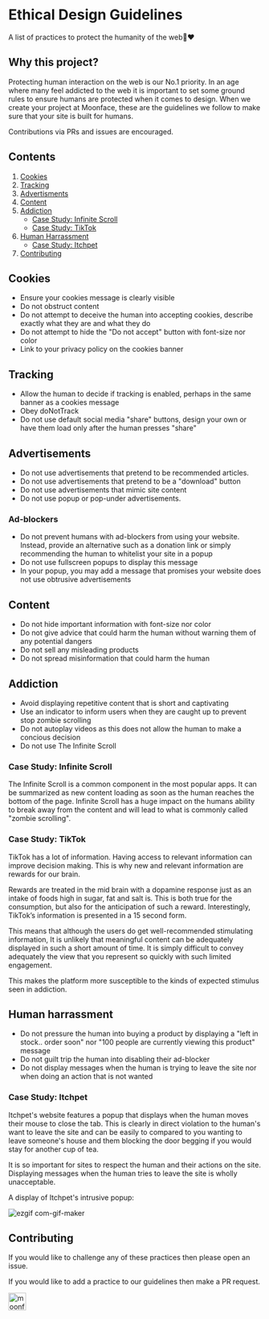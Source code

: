 # Ethical Design Guidelines
A list of practices to protect the humanity of the web🧍❤

## Why this project?
Protecting human interaction on the web is our No.1 priority. In an age where many feel addicted to the web it is important to set some ground rules to ensure humans are protected when it comes to design. When we create your project at Moonface, these are the guidelines we follow to make sure that your site is built for humans.

Contributions via PRs and issues are encouraged.

## Contents
1. [Cookies](#cookies)
1. [Tracking](#tracking)
2. [Advertisments](#tracking)
3. [Content](#content)
4. [Addiction](#addiction)
    - [Case Study: Infinite Scroll](#case-study-infinite-scroll)
    - [Case Study: TikTok](#case-study-tiktok)
6. [Human Harrassment](#human-harrassment)
    - [Case Study: Itchpet](#case-study-itchpet)
6. [Contributing](#contributing)

## Cookies
- Ensure your cookies message is clearly visible
- Do not obstruct content
- Do not attempt to deceive the human into accepting cookies, describe exactly what they are and what they do
- Do not attempt to hide the "Do not accept" button with font-size nor color
- Link to your privacy policy on the cookies banner

## Tracking
- Allow the human to decide if tracking is enabled, perhaps in the same banner as a cookies message
- Obey doNotTrack
- Do not use default social media "share" buttons, design your own or have them load only after the human presses "share"

## Advertisements
- Do not use advertisements that pretend to be recommended articles.
- Do not use advertisements that pretend to be a "download" button
- Do not use advertisements that mimic site content
- Do not use popup or pop-under advertisements.

### Ad-blockers
- Do not prevent humans with ad-blockers from using your website. Instead, provide an alternative such as a donation link or simply recommending the human to whitelist your site in a popup
- Do not use fullscreen popups to display this message
- In your popup, you may add a message that promises your website does not use obtrusive advertisements

## Content
- Do not hide important information with font-size nor color
- Do not give advice that could harm the human without warning them of any potential dangers
- Do not sell any misleading products
- Do not spread misinformation that could harm the human

## Addiction
- Avoid displaying repetitive content that is short and captivating
- Use an indicator to inform users when they are caught up to prevent stop zombie scrolling
- Do not autoplay videos as this does not allow the human to make a concious decision
- Do not use The Infinite Scroll

### Case Study: Infinite Scroll

The Infinite Scroll is a common component in the most popular apps. It can be summarized as new content loading as soon as the human reaches the bottom of the page. Infinite Scroll has a huge impact on the humans ability to break away from the content and will lead to what is commonly called "zombie scrolling".

### Case Study: TikTok

TikTok has a lot of information. Having access to relevant information can improve decision making. This is why new and relevant information are rewards for our brain.

Rewards are treated in the mid brain with a dopamine response just as an intake of foods high in sugar, fat and salt is. This is both true for the consumption, but also for the anticipation of such a reward. Interestingly, TikTok’s information is presented in a 15 second form.

This means that although the users do get well-recommended stimulating information, It is unlikely that meaningful content can be adequately displayed in such a short amount of time. It is simply difficult to convey adequately the view that you represent so quickly with such limited engagement.

This makes the platform more susceptible to the kinds of expected stimulus seen in addiction.

## Human harrassment
- Do not pressure the human into buying a product by displaying a "left in stock.. order soon" nor "100 people are currently viewing this product" message
- Do not guilt trip the human into disabling their ad-blocker
- Do not display messages when the human is trying to leave the site nor when doing an action that is not wanted

### Case Study: Itchpet

Itchpet's website features a popup that displays when the human moves their mouse to close the tab. This is clearly in direct violation to the human's want to leave the site and can be easily to compared to you wanting to leave someone's house and them blocking the door begging if you would stay for another cup of tea.<br>

It is so important for sites to respect the human and their actions on the site. Displaying messages when the human tries to leave the site is wholly unacceptable.

A display of Itchpet's intrusive popup:

![ezgif com-gif-maker](https://user-images.githubusercontent.com/45979758/125140790-37ae6d00-e10b-11eb-86b0-95151ba084a2.gif)

## Contributing

If you would like to challenge any of these practices then please open an issue.

If you would like to add a practice to our guidelines then make a PR request.

<a href="https://moonface.ga?ref=github">
<img src="https://user-images.githubusercontent.com/45979758/123560051-ef509000-d797-11eb-88dd-842b365a1f5f.png" target="_blank" alt="moonface" width="" height="35px">
</a>

